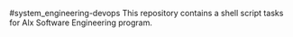 #system_engineering-devops
This repository contains a shell script tasks for Alx Software Engineering program.
